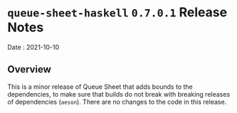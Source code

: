 # `queue-sheet-haskell` `0.7.0.1` Release Notes

Date
: 2021-10-10

## Overview

This is a minor release of Queue Sheet that adds bounds to the dependencies,
to make sure that builds do not break with breaking releases of dependencies
(`aeson`).  There are no changes to the code in this release.
